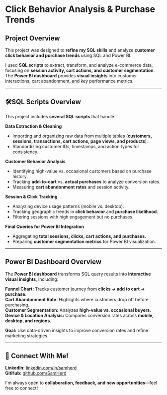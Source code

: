 # Click Behavior Analysis & Purchase Trends  

## Project Overview  
This project was designed to **refine my SQL skills** and analyze **customer click behavior and purchase trends** using SQL and Power BI.  

I used **SQL scripts** to extract, transform, and analyze e-commerce data, focusing on **session activity, cart actions, and customer segmentation**.  
The **Power BI dashboard** provides **visual insights** into customer interactions, cart abandonment, and key performance metrics.  

---

## 🛠**SQL Scripts Overview**
This project includes **several SQL scripts** that handle:  

**Data Extraction & Cleaning**  
- Importing and organizing raw data from multiple tables (**customers, sessions, transactions, cart actions, page views, and products**).  
- Standardizing customer IDs, timestamps, and action types for consistency.  

**Customer Behavior Analysis**  
- Identifying high-value vs. occasional customers based on purchase history.  
- Tracking **add-to-cart** vs. **actual purchases** to analyze conversion rates.  
- Measuring **cart abandonment rates** and session activity.  

**Session & Click Tracking**  
- Analyzing device usage patterns (mobile vs. desktop).  
- Tracking geographic trends in **click behavior** and **purchase likelihood**.  
- Filtering sessions with high engagement but no purchases.  

**Final Queries for Power BI Integration**  
- Aggregating **total sessions, clicks, cart actions, and purchases**.  
- Preparing **customer segmentation metrics** for Power BI visualization.  

---

## **Power BI Dashboard Overview**
The **Power BI dashboard** transforms SQL query results into **interactive visual insights**, including:  

 **Funnel Chart:** Tracks customer journey from **clicks → add to cart → purchase**.  
 **Cart Abandonment Rate:** Highlights where customers drop off before purchasing.  
 **Customer Segmentation:** Analyzes **high-value vs. occasional buyers**.  
 **Device & Location Analysis:** Compares conversion rates across **mobile, desktop, and regions**.  

**Goal:** Use data-driven insights to improve conversion rates and refine marketing strategies.  

---

## 🔗 **Connect With Me!**  
**LinkedIn:** [linkedin.com/in/samherd](https://www.linkedin.com/in/samherd)  
**GitHub:** [github.com/SamHerd](https://github.com/SamHerd)  

I'm always open to **collaboration, feedback, and new opportunities**—feel free to connect!  
